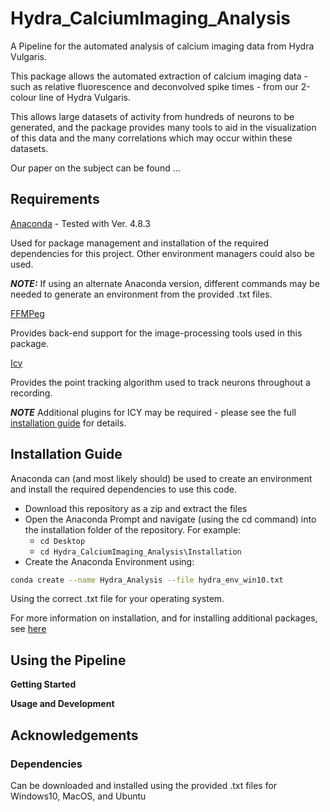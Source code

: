 # Hydra_CalciumImaging_Analysis
A Pipeline for the automated analysis of calcium imaging data from Hydra Vulgaris.

This package allows the automated extraction of calcium imaging data - such as relative fluorescence and deconvolved spike times - from our 2-colour line of Hydra Vulgaris.

This allows large datasets of activity from hundreds of neurons to be generated, and the package provides many tools to aid in the visualization of this data and the many correlations which may occur within these datasets.

Our paper on the subject can be found ...


## Requirements

[Anaconda](https://www.anaconda.com/) - Tested with Ver. 4.8.3

Used for package management and installation of the required dependencies for this project. Other environment managers could also be used.

  **_NOTE:_** If using an alternate Anaconda version, different commands may be needed to generate an environment from the provided .txt files.


[FFMPeg](https://ffmpeg.org/download.html)

Provides back-end support for the image-processing tools used in this package.

[Icy](http://icy.bioimageanalysis.org/)

Provides the point tracking algorithm used to track neurons throughout a recording.

  **_NOTE_** Additional plugins for ICY may be required - please see the full [installation guide](Installation) for details.


## Installation Guide

Anaconda can (and most likely should) be used to create an environment and install the required dependencies to use this code.

* Download this repository as a zip and extract the files
* Open the Anaconda Prompt and navigate (using the cd command) into the installation folder of the repository. For example:
  * `cd Desktop`
  * `cd Hydra_CalciumImaging_Analysis\Installation`
* Create the Anaconda Environment using:

```bash
conda create --name Hydra_Analysis --file hydra_env_win10.txt
```
Using the correct .txt file for your operating system.

For more information on installation, and for installing additional packages, see [here](Installation)

## Using the Pipeline

**Getting Started**

**Usage and Development**

## Acknowledgements

### Dependencies

Can be downloaded and installed using the provided .txt files for Windows10, MacOS, and Ubuntu
